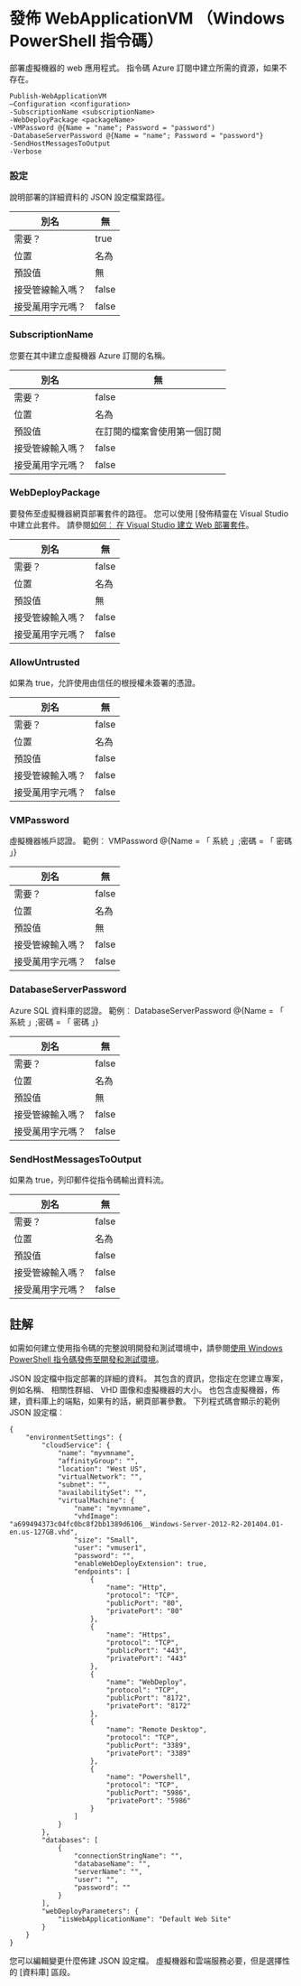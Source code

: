 <properties
   pageTitle="發佈 WebApplicationVM |Microsoft Azure"
   description="瞭解如何部署虛擬機器的 web 應用程式。 這個指令碼 Azure 訂閱中建立所需的資源，如果不存在。"
   services="visual-studio-online"
   documentationCenter="na"
   authors="TomArcher"
   manager="douge"
   editor="" />
<tags
   ms.service="multiple"
   ms.devlang="dotnet"
   ms.topic="article"
   ms.tgt_pltfrm="na"
   ms.workload="multiple"
   ms.date="08/15/2016"
   ms.author="tarcher" />

# <a name="publish-webapplicationvm-windows-powershell-script"></a>發佈 WebApplicationVM （Windows PowerShell 指令碼）

部署虛擬機器的 web 應用程式。 指令碼 Azure 訂閱中建立所需的資源，如果不存在。

```
Publish-WebApplicationVM
–Configuration <configuration>
-SubscriptionName <subscriptionName>
-WebDeployPackage <packageName>
-VMPassword @{Name = "name"; Password = "password")
-DatabaseServerPassword @{Name = "name"; Password = "password"}
-SendHostMessagesToOutput
-Verbose
```

### <a name="configuration"></a>設定

說明部署的詳細資料的 JSON 設定檔案路徑。

|別名|無|
|---|---|
|需要？|true|
|位置|名為|
|預設值|無|
|接受管線輸入嗎？|false|
|接受萬用字元嗎？|false|

### <a name="subscriptionname"></a>SubscriptionName

您要在其中建立虛擬機器 Azure 訂閱的名稱。

|別名|無|
|---|---|
|需要？|false|
|位置|名為|
|預設值|在訂閱的檔案會使用第一個訂閱|
|接受管線輸入嗎？|false|
|接受萬用字元嗎？|false|

### <a name="webdeploypackage"></a>WebDeployPackage

要發佈至虛擬機器網頁部署套件的路徑。 您可以使用 [發佈精靈在 Visual Studio 中建立此套件。 請參閱[如何︰ 在 Visual Studio 建立 Web 部署套件](https://msdn.microsoft.com/library/dd465323.aspx)。

|別名|無|
|---|---|
|需要？|false|
|位置|名為|
|預設值|無|
|接受管線輸入嗎？|false|
|接受萬用字元嗎？|false|

### <a name="allowuntrusted"></a>AllowUntrusted

如果為 true，允許使用由信任的根授權未簽署的憑證。

|別名|無|
|---|---|
|需要？|false|
|位置|名為|
|預設值|false|
|接受管線輸入嗎？|false|
|接受萬用字元嗎？|false|

### <a name="vmpassword"></a>VMPassword

虛擬機器帳戶認證。 範例︰ VMPassword @{Name = 「 系統 」;密碼 = 「 密碼 」}

|別名|無|
|---|---|
|需要？|false|
|位置|名為|
|預設值|無|
|接受管線輸入嗎？|false|
|接受萬用字元嗎？|false|

### <a name="databaseserverpassword"></a>DatabaseServerPassword

Azure SQL 資料庫的認證。 範例︰ DatabaseServerPassword @{Name = 「 系統 」;密碼 = 「 密碼 」}

|別名|無|
|---|---|
|需要？|false|
|位置|名為|
|預設值|無|
|接受管線輸入嗎？|false|
|接受萬用字元嗎？|false|

### <a name="sendhostmessagestooutput"></a>SendHostMessagesToOutput

如果為 true，列印郵件從指令碼輸出資料流。

|別名|無|
|---|---|
|需要？|false|
|位置|名為|
|預設值|false|
|接受管線輸入嗎？|false|
|接受萬用字元嗎？|false|

## <a name="remarks"></a>註解

如需如何建立使用指令碼的完整說明開發和測試環境中，請參閱[使用 Windows PowerShell 指令碼發佈至開發和測試環境](vs-azure-tools-publishing-using-powershell-scripts.md)。

JSON 設定檔中指定部署的詳細的資料。 其包含的資訊，您指定在您建立專案，例如名稱、 相關性群組、 VHD 圖像和虛擬機器的大小。 也包含虛擬機器，佈建，資料庫上的端點，如果有的話，網頁部署參數。 下列程式碼會顯示的範例 JSON 設定檔︰

```
{
    "environmentSettings": {
        "cloudService": {
            "name": "myvmname",
            "affinityGroup": "",
            "location": "West US",
            "virtualNetwork": "",
            "subnet": "",
            "availabilitySet": "",
            "virtualMachine": {
                "name": "myvmname",
                "vhdImage": "a699494373c04fc0bc8f2bb1389d6106__Windows-Server-2012-R2-201404.01-en.us-127GB.vhd",
                "size": "Small",
                "user": "vmuser1",
                "password": "",
                "enableWebDeployExtension": true,
                "endpoints": [
                    {
                        "name": "Http",
                        "protocol": "TCP",
                        "publicPort": "80",
                        "privatePort": "80"
                    },
                    {
                        "name": "Https",
                        "protocol": "TCP",
                        "publicPort": "443",
                        "privatePort": "443"
                    },
                    {
                        "name": "WebDeploy",
                        "protocol": "TCP",
                        "publicPort": "8172",
                        "privatePort": "8172"
                    },
                    {
                        "name": "Remote Desktop",
                        "protocol": "TCP",
                        "publicPort": "3389",
                        "privatePort": "3389"
                    },
                    {
                        "name": "Powershell",
                        "protocol": "TCP",
                        "publicPort": "5986",
                        "privatePort": "5986"
                    }
                ]
            }
        },
        "databases": [
            {
                "connectionStringName": "",
                "databaseName": "",
                "serverName": "",
                "user": "",
                "password": ""
            }
        ],
        "webDeployParameters": {
            "iisWebApplicationName": "Default Web Site"
        }
    }
}
```

您可以編輯變更什麼佈建 JSON 設定檔。 虛擬機器和雲端服務必要，但是選擇性的 [資料庫] 區段。
